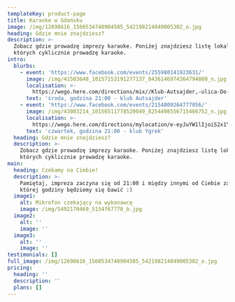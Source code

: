```yaml
---
templateKey: product-page
title: Karaoke w Gdańsku
image: /img/12698616_1560534740904505_542198214049005302_o.jpg
heading: Gdzie mnie znajdziesz?
description: >-
  Zobacz gdzie prowadzę imprezy karaoke. Poniżej znajdziesz listę lokali, w
  których cyklicznie prowadzę karaoke.
intro:
  blurbs:
    - event: 'https://www.facebook.com/events/255980141923631/'
      image: /img/41503648_10157153191277137_8436146974364794880_n.jpg
      localisation: >-
        https://wego.here.com/directions/mix//Klub-Autsajder,-ulica-Do-Studzienki-34A,-80-227-Gda%C5%84sk:e-eyJuYW1lIjoiS2x1YiBBdXRzYWpkZXIiLCJhZGRyZXNzIjoidWwuIERvIFN0dWR6aWVua2kgMzRBLCA4MC0yMjcgV3J6ZXN6Y3osIEdkYW5zaywgUG9sYW5kIiwibGF0aXR1ZGUiOjU0LjM2ODU1LCJsb25naXR1ZGUiOjE4LjYxMTA5LCJwcm92aWRlck5hbWUiOiJmYWNlYm9vayIsInByb3ZpZGVySWQiOjMzMDAwMTY1NzEzNn0=?map=54.36855,18.61109,15,normal&fb_locale=pl_PL
      text: 'środa, godzina 21:00 - klub Autsajder'
    - event: 'https://www.facebook.com/events/2154809264777056/'
      image: /img/43083214_10156511778520049_8254498556715466752_n.jpg
      localisation: >-
        https://wego.here.com/directions/mylocation/e-eyJuYW1lIjoiS2x1YiBZZ3JlayIsImFkZHJlc3MiOiJ1bC4gUG9sYW5raSA2NSwgODAtMzA2IE9saXdhLCBHZGFuc2ssIFBvbGFuZCIsImxhdGl0dWRlIjo1NC4zOTQxMTE4LCJsb25naXR1ZGUiOjE4LjU2OTYyODgsInByb3ZpZGVyTmFtZSI6ImZhY2Vib29rIiwicHJvdmlkZXJJZCI6MzU5NjAyMzI1MDQ4fQ==?map=54.3941118,18.5696288,15,normal&ref=facebook&link=unknown&fb_locale=pl_PL
      text: 'czwartek, godzina 21:00 - klub Ygrek'
  heading: Gdzie mnie znajdziesz?
  description: >-
    Zobacz gdzie prowadzę imprezy karaoke. Poniżej znajdziesz listę lokali, w
    których cyklicznie prowadzę karaoke.
main:
  heading: Czekamy na Ciebie!
  description: >-
    Pamiętaj, impreza zaczyna się od 21:00 i między innymi od Ciebie zależy, do
    której godziny będziemy się bawić :)
  image1:
    alt: Mikrofon czekający na wykonawcę
    image: /img/5492170469_5154f67770_b.jpg
  image2:
    alt: ''
    image: ''
  image3:
    alt: ''
    image: ''
testimonials: []
full_image: /img/12698616_1560534740904505_542198214049005302_o.jpg
pricing:
  heading: ''
  description: ''
  plans: []
---
```


